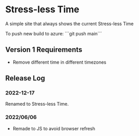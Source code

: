 # Stress-less Time
A simple site that always shows the current Stress-less Time

To push new build to azure:
´´´git push  main´´´



## Version 1 Requirements
* Remove different time in different timezones

## Release Log

### 2022-12-17
Renamed to Stress-less Time.
### 2022/06/06
* Remade to JS to avoid browser refresh